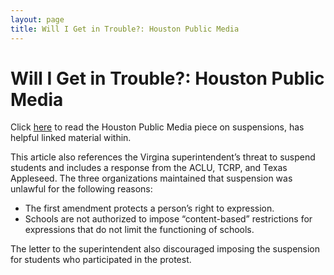 ```yaml
---
layout: page
title: Will I Get in Trouble?: Houston Public Media
---
```


Will I Get in Trouble?: Houston Public Media
=================

Click [here](https://www.houstonpublicmedia.org/articles/news/2018/02/27/270319/civil-rights-groups-needville-students-walkouts-parkland-school-shooting-gun-control/) to read the Houston Public Media piece on suspensions, has helpful linked material within.

This article also references the Virgina superintendent’s threat to suspend students and includes a response from the ACLU, TCRP, and Texas Appleseed. The three organizations maintained that suspension was unlawful for the following reasons:
* The first amendment protects a person’s right to expression. 
* Schools are not authorized to impose “content-based” restrictions for expressions that do not limit the functioning of schools.

The letter to the superintendent also discouraged imposing the suspension for students who participated in the protest.
